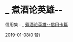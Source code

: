 # _ 煮酒论英雄--

信用集 : _ [煮酒论英雄](https://mp.weixin.qq.com/s/DH4h_RJhsOvbpl5CRg5aRQ)[--](https://mp.weixin.qq.com/s/DH4h_RJhsOvbpl5CRg5aRQ)[信用卡篇](https://mp.weixin.qq.com/s/DH4h_RJhsOvbpl5CRg5aRQ)

2019-01-08(0 赞)